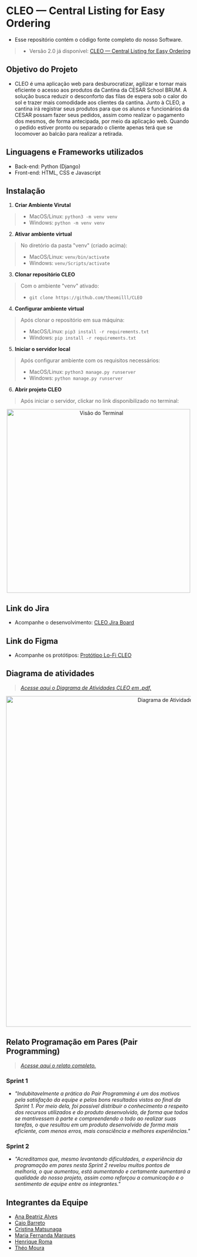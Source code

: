 # CLEO — Central Listing for Easy Ordering
- Esse repositório contém o código fonte completo do nosso Software.
>- Versão 2.0 já disponível: <a href="http://cleoenv.eba-vmhptwqw.sa-east-1.elasticbeanstalk.com/?next=/home/">CLEO — Central Listing for Easy Ordering</a>

## Objetivo do Projeto
- CLEO é uma aplicação web para desburocratizar, agilizar e tornar mais eficiente o acesso aos produtos da Cantina da CESAR School BRUM. A solução busca reduzir o desconforto das filas de espera sob o calor do sol e trazer mais comodidade aos clientes da cantina. Junto à CLEO, a cantina irá registrar seus produtos para que os alunos e funcionários da CESAR possam fazer seus pedidos, assim como realizar o pagamento dos mesmos, de forma antecipada, por meio da aplicação web. Quando o pedido estiver pronto ou separado o cliente apenas terá que se locomover ao balcão para realizar a retirada.

## Linguagens e Frameworks utilizados
- Back-end: Python (Django)
- Front-end: HTML, CSS e Javascript

## Instalação
1. **Criar Ambiente Virutal**
>- MacOS/Linux: `python3 -m venv venv`
>- Windows: `python -m venv venv`

2. **Ativar ambiente virtual**
>No diretório da pasta "venv" (criado acima):
>- MacOS/Linux: `venv/bin/activate`
>- Windows: `venv/Scripts/activate`

3. **Clonar repositório CLEO**
>Com o ambiente "venv" ativado:
>- `git clone https://github.com/theomilll/CLEO`

4. **Configurar ambiente virtual**
>Após clonar o repositório em sua máquina:
>- MacOS/Linux: `pip3 install -r requirements.txt`
>- Windows: `pip install -r requirements.txt`

5. **Iniciar o servidor local**
>Após configurar ambiente com os requisitos necessários:
>- MacOS/Linux: `python3 manage.py runserver`
>- Windows: `python manage.py runserver`

6. **Abrir projeto CLEO**
>Após iniciar o servidor, clickar no link disponibilizado no terminal:
<div align="center">
  <img src="https://user-images.githubusercontent.com/108446826/232560661-522de845-7aa1-425b-93cd-7526af1a3bcb.png" title="Visão do Terminal" alt="Visão do Terminal" width="500px"/>
 </div>

## Link do Jira
- Acompanhe o desenvolvimento: <a href="https://mffbm.atlassian.net/jira/software/projects/FDS/boards/1">CLEO Jira Board</a>

## Link do Figma
- Acompanhe os protótipos: <a href="https://www.figma.com/file/gsZa5WDhVrfWIilATY4K0P/LO-FI-CLEO?node-id=0%3A1&t=VpvNaYuTkpGkrmfp-1">Protótipo Lo-Fi CLEO</a>

## Diagrama de atividades
><a href="https://drive.google.com/file/d/1ozhgCaCZVpp_gTuk8OMR06hZ4CobVGuH/view?usp=share_link">*Acesse aqui o Diagrama de Atividades CLEO em .pdf.*</a>
<div align="center">
<img src="https://github.com/theomilll/CLEO/assets/108446826/333b0ed6-b30f-4bb2-8da6-5c41f7c8f267" title="Diagrama de Atividades CLEO" alt="Diagrama de Atividades CLEO" width="900px"/>
</div>

## Relato Programação em Pares (Pair Programming)
><a href="https://docs.google.com/document/d/19kMGlKWTtmS4_a0b0ogvFF-unXA4oes1-lSFioI59Ns/edit?usp=sharing">*Acesse aqui o relato completo.*</a>
### Sprint 1
- *"Indubitavelmente a prática do Pair Programming é um dos motivos pela satisfação da equipe e pelos bons resultados vistos ao final da Sprint 1. Por meio dela, foi possível distribuir o conhecimento a respeito dos recursos utilizados e do produto desenvolvido, de forma que todos se mantivessem à parte e compreendendo o todo ao realizar suas tarefas, o que resultou em um produto desenvolvido de forma mais eficiente, com menos erros, mais consciência e melhores experiências."*
### Sprint 2
- *"Acreditamos que, mesmo levantando dificuldades, a experiência da programação em pares nesta Sprint 2 revelou muitos pontos de melhoria, o que aumentou, está aumentando e certamente aumentará a qualidade do nosso projeto, assim como reforçou a comunicação e o sentimento de equipe entre os integrantes."*

## Integrantes da Equipe
- <a href="mailto:abxa@cesar.school">Ana Beatriz Alves</a>
- <a href="mailto:cba2@cesar.school">Caio Barreto</a>
- <a href="mailto:cm2@cesar.school">Cristina Matsunaga</a>
- <a href="mailto:mffbm@cesar.school">Maria Fernanda Marques</a>
- <a href="mailto:hrm@cesar.school">Henrique Roma</a>
- <a href="mailto:tam4@cesar.school">Théo Moura</a>
